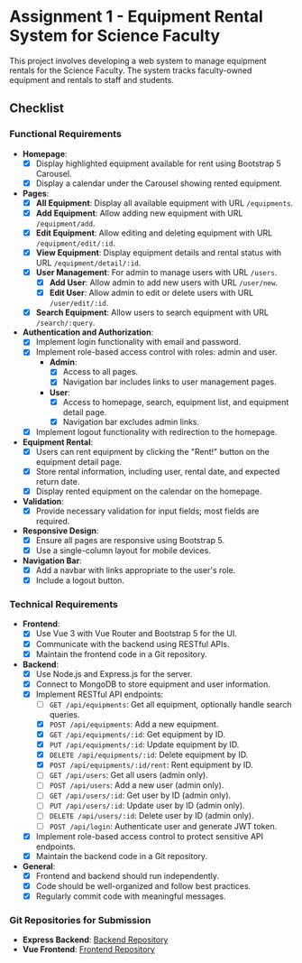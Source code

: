 # Assignment 1 - Equipment Rental System for Science Faculty

This project involves developing a web system to manage equipment rentals for the Science Faculty. The system tracks faculty-owned equipment and rentals to staff and students.

## Checklist

### Functional Requirements

- **Homepage**:
  - [x] Display highlighted equipment available for rent using Bootstrap 5 Carousel.
  - [x] Display a calendar under the Carousel showing rented equipment.

- **Pages**:
  - [x] **All Equipment**: Display all available equipment with URL `/equipments`.
  - [x] **Add Equipment**: Allow adding new equipment with URL `/equipment/add`.
  - [x] **Edit Equipment**: Allow editing and deleting equipment with URL `/equipment/edit/:id`.
  - [x] **View Equipment**: Display equipment details and rental status with URL `/equipment/detail/:id`.
  - [x] **User Management**: For admin to manage users with URL `/users`.
    - [x] **Add User**: Allow admin to add new users with URL `/user/new`.
    - [x] **Edit User**: Allow admin to edit or delete users with URL `/user/edit/:id`.
  - [x] **Search Equipment**: Allow users to search equipment with URL `/search/:query`.

- **Authentication and Authorization**:
  - [x] Implement login functionality with email and password.
  - [x] Implement role-based access control with roles: admin and user.
    - **Admin**:
      - [x] Access to all pages.
      - [x] Navigation bar includes links to user management pages.
    - **User**:
      - [x] Access to homepage, search, equipment list, and equipment detail page.
      - [x] Navigation bar excludes admin links.
  - [x] Implement logout functionality with redirection to the homepage.

- **Equipment Rental**:
  - [x] Users can rent equipment by clicking the "Rent!" button on the equipment detail page.
  - [x] Store rental information, including user, rental date, and expected return date.
  - [x] Display rented equipment on the calendar on the homepage.

- **Validation**:
  - [x] Provide necessary validation for input fields; most fields are required.

- **Responsive Design**:
  - [x] Ensure all pages are responsive using Bootstrap 5.
  - [x] Use a single-column layout for mobile devices.

- **Navigation Bar**:
  - [x] Add a navbar with links appropriate to the user's role.
  - [x] Include a logout button.

### Technical Requirements

- **Frontend**:
  - [x] Use Vue 3 with Vue Router and Bootstrap 5 for the UI.
  - [x] Communicate with the backend using RESTful APIs.
  - [x] Maintain the frontend code in a Git repository.

- **Backend**:
  - [x] Use Node.js and Express.js for the server.
  - [x] Connect to MongoDB to store equipment and user information.
  - [x] Implement RESTful API endpoints:
    - [ ] `GET /api/equipments`: Get all equipment, optionally handle search queries.
    - [x] `POST /api/equipments`: Add a new equipment.
    - [x] `GET /api/equipments/:id`: Get equipment by ID.
    - [x] `PUT /api/equipments/:id`: Update equipment by ID.
    - [x] `DELETE /api/equipments/:id`: Delete equipment by ID.
    - [x] `POST /api/equipments/:id/rent`: Rent equipment by ID.
    - [ ] `GET /api/users`: Get all users (admin only).
    - [ ] `POST /api/users`: Add a new user (admin only).
    - [ ] `GET /api/users/:id`: Get user by ID (admin only).
    - [ ] `PUT /api/users/:id`: Update user by ID (admin only).
    - [ ] `DELETE /api/users/:id`: Delete user by ID (admin only).
    - [ ] `POST /api/login`: Authenticate user and generate JWT token.
  - [x] Implement role-based access control to protect sensitive API endpoints.
  - [x] Maintain the backend code in a Git repository.

- **General**:
  - [x] Frontend and backend should run independently.
  - [x] Code should be well-organized and follow best practices.
  - [x] Regularly commit code with meaningful messages.

### Git Repositories for Submission

- **Express Backend**: [Backend Repository](https://classroom.github.com/a/hKS8g7jL)
- **Vue Frontend**: [Frontend Repository](https://classroom.github.com/a/p7PSD34y)
